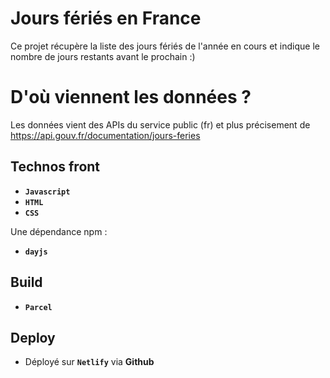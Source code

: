 # Jours fériés en France

Ce projet récupère la liste des jours fériés de l'année en cours et indique le nombre de jours restants avant le prochain :) 

# D'où viennent les données ?

Les données vient des APIs du service public (fr)
et plus précisement de https://api.gouv.fr/documentation/jours-feries

## Technos front
* **`Javascript`**
* **`HTML`**
* **`CSS`**

Une dépendance npm : 
* **`dayjs`**
## Build
* **`Parcel`**

## Deploy
* Déployé sur **`Netlify`** via **Github**

